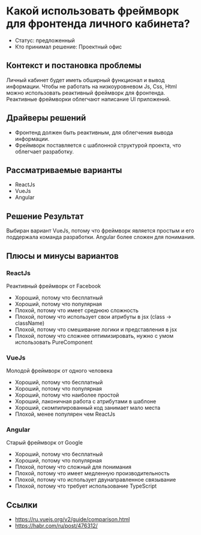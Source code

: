 # Какой использовать фреймворк для фронтенда личного кабинета?

* Статус: предложенный
* Кто принимал решение: Проектный офис

## Контекст и постановка проблемы

Личный кабинет будет иметь обширный функционал и вывод информации. Чтобы не работать на низкоуровневом Js, Css, Html можно использовать реактивный фреймворк для фронтенда. Реактивные фреймворки облегчают написание UI приложений.

## Драйверы решений

* Фронтенд должен быть реактивным, для облегчения вывода информации.
* Фреймворк поставляется с шаблонной структурой проекта, что облегчает разработку.

## Рассматриваемые варианты

* ReactJs
* VueJs
* Angular

## Решение Результат

Выбиран вариант VueJs, потому что фреймворк является простым и его поддержала команда разработки. Angular более сложен для понимания.

## Плюсы и минусы вариантов

### ReactJs

Реактивный фреймворк от Facebook

* Хороший, потому что бесплатный
* Хороший, потому что популярная
* Плохой, потому что имеет среднюю сложность
* Плохой, потому что использует свои атрибуты в jsx (class -> className)
* Плохой, потому что смешивание логики и представления в jsx
* Плохой, потому что сложнее оптимизировать, нужно с умом использовать PureComponent

### VueJs

Молодой фреймворк от одного человека

* Хороший, потому что бесплатный
* Хороший, потому что популярная
* Хороший, потому что наиболее простой
* Хороший, лаконичная работа с атрибутами в шаблоне
* Хороший, скомпилированный код занимает мало места
* Плохой, менее популярен чем ReactJs

### Angular

Старый фреймворк от Google

* Хороший, потому что бесплатный
* Хороший, потому что популярная
* Плохой, потому что сложный для понимания
* Плохой, потому что имеет медленную производительность
* Плохой, потому что использует двунаправленное связывание
* Плохой, потому что требует использование TypeScript

## Ссылки

* https://ru.vuejs.org/v2/guide/comparison.html
* https://habr.com/ru/post/476312/